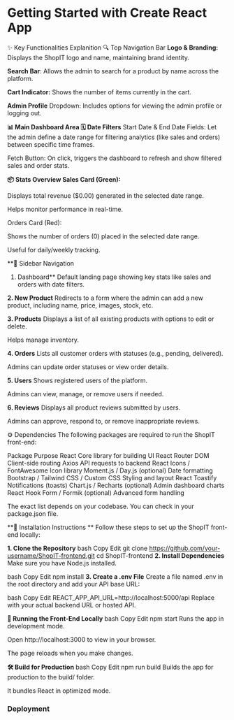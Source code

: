 # Getting Started with Create React App
✨ Key Functionalities Explanition
🔍 Top Navigation Bar
**Logo & Branding:** Displays the ShopIT logo and name, maintaining brand identity.

**Search Bar**: Allows the admin to search for a product by name across the platform.

**Cart Indicator:** Shows the number of items currently in the cart.

**Admin Profile** Dropdown: Includes options for viewing the admin profile or logging out.

**📊 Main Dashboard Area
🗓️ Date Filters**
Start Date & End Date Fields: Let the admin define a date range for filtering analytics (like sales and orders) between specific time frames.

Fetch Button: On click, triggers the dashboard to refresh and show filtered sales and order stats.

**📦 Stats Overview
Sales Card (Green):**

Displays total revenue ($0.00) generated in the selected date range.

Helps monitor performance in real-time.

Orders Card (Red):

Shows the number of orders (0) placed in the selected date range.

Useful for daily/weekly tracking.

**📂 Sidebar Navigation
1. Dashboard**
Default landing page showing key stats like sales and orders with date filters.

**2. New Product**
Redirects to a form where the admin can add a new product, including name, price, images, stock, etc.

**3. Products**
Displays a list of all existing products with options to edit or delete.

Helps manage inventory.

**4. Orders**
Lists all customer orders with statuses (e.g., pending, delivered).

Admins can update order statuses or view order details.

**5. Users**
Shows registered users of the platform.

Admins can view, manage, or remove users if needed.

**6. Reviews**
Displays all product reviews submitted by users.

Admins can approve, respond to, or remove inappropriate reviews.

⚙️ Dependencies
The following packages are required to run the ShopIT front-end:

Package	Purpose
React	Core library for building UI
React Router DOM	Client-side routing
Axios	API requests to backend
React Icons / FontAwesome	Icon library
Moment.js / Day.js (optional)	Date formatting
Bootstrap / Tailwind CSS / Custom CSS	Styling and layout
React Toastify	Notifications (toasts)
Chart.js / Recharts (optional)	Admin dashboard charts
React Hook Form / Formik (optional)	Advanced form handling

The exact list depends on your codebase. You can check in your package.json file.

**🧪 Installation Instructions
** Follow these steps to set up the ShopIT front-end locally:

**1. Clone the Repository**
bash
Copy
Edit
git clone https://github.com/your-username/ShopIT-frontend.git
cd ShopIT-frontend
**2. Install Dependencies**
Make sure you have Node.js installed.

bash
Copy
Edit
npm install
**3. Create a .env File**
Create a file named .env in the root directory and add your API base URL:

bash
Copy
Edit
REACT_APP_API_URL=http://localhost:5000/api
Replace with your actual backend URL or hosted API.

**🚀 Running the Front-End Locally**
bash
Copy
Edit
npm start
Runs the app in development mode.

Open http://localhost:3000 to view in your browser.

The page reloads when you make changes.

**🛠️ Build for Production**
bash
Copy
Edit
npm run build
Builds the app for production to the build/ folder.

It bundles React in optimized mode.
### Deployment



